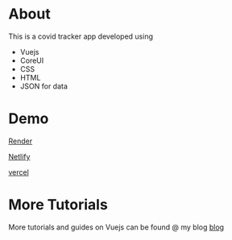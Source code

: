 # About 
This is a covid tracker app developed using

* Vuejs
* CoreUI
* CSS
* HTML
* JSON for data

# Demo
[Render](https://covidlive-india.onrender.com/)

[Netlify](https://covidlive-india.netlify.app/)

[vercel](https://covidlive.vercel.app/#/dashboard/)

# More Tutorials
More tutorials and guides on Vuejs can be found @ my blog
[blog](https://javascriptsu.wordpress.com/)
